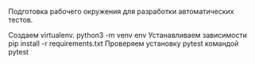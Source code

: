 Подготовка рабочего окружения для разработки автоматических тестов.

Создаем virtualenv. python3 -m venv env
Устанавливаем зависимости pip install -r requirements.txt
Проверяем установку pytest командой pytest